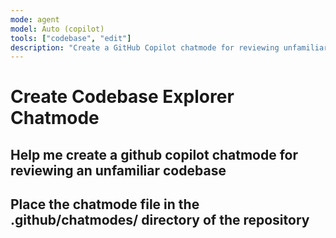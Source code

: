 ```yaml
---
mode: agent
model: Auto (copilot)
tools: ["codebase", "edit"]
description: "Create a GitHub Copilot chatmode for reviewing unfamiliar codebases"
---
```


# Create Codebase Explorer Chatmode

## Help me create a github copilot chatmode for reviewing an unfamiliar codebase

## Place the chatmode file in the .github/chatmodes/ directory of the repository
